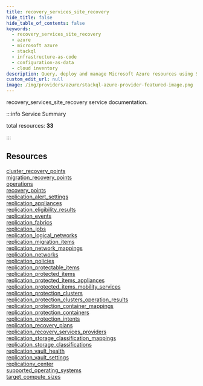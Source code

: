 ```yaml
---
title: recovery_services_site_recovery
hide_title: false
hide_table_of_contents: false
keywords:
  - recovery_services_site_recovery
  - azure
  - microsoft azure
  - stackql
  - infrastructure-as-code
  - configuration-as-data
  - cloud inventory
description: Query, deploy and manage Microsoft Azure resources using SQL
custom_edit_url: null
image: /img/providers/azure/stackql-azure-provider-featured-image.png
---
```


recovery_services_site_recovery service documentation.

:::info Service Summary

<div class="row">
<div class="providerDocColumn">
<span>total resources:&nbsp;<b>33</b></span><br />
</div>
</div>

:::

## Resources
<div class="row">
<div class="providerDocColumn">
<a href="/providers/azure/recovery_services_site_recovery/cluster_recovery_points/">cluster_recovery_points</a><br />
<a href="/providers/azure/recovery_services_site_recovery/migration_recovery_points/">migration_recovery_points</a><br />
<a href="/providers/azure/recovery_services_site_recovery/operations/">operations</a><br />
<a href="/providers/azure/recovery_services_site_recovery/recovery_points/">recovery_points</a><br />
<a href="/providers/azure/recovery_services_site_recovery/replication_alert_settings/">replication_alert_settings</a><br />
<a href="/providers/azure/recovery_services_site_recovery/replication_appliances/">replication_appliances</a><br />
<a href="/providers/azure/recovery_services_site_recovery/replication_eligibility_results/">replication_eligibility_results</a><br />
<a href="/providers/azure/recovery_services_site_recovery/replication_events/">replication_events</a><br />
<a href="/providers/azure/recovery_services_site_recovery/replication_fabrics/">replication_fabrics</a><br />
<a href="/providers/azure/recovery_services_site_recovery/replication_jobs/">replication_jobs</a><br />
<a href="/providers/azure/recovery_services_site_recovery/replication_logical_networks/">replication_logical_networks</a><br />
<a href="/providers/azure/recovery_services_site_recovery/replication_migration_items/">replication_migration_items</a><br />
<a href="/providers/azure/recovery_services_site_recovery/replication_network_mappings/">replication_network_mappings</a><br />
<a href="/providers/azure/recovery_services_site_recovery/replication_networks/">replication_networks</a><br />
<a href="/providers/azure/recovery_services_site_recovery/replication_policies/">replication_policies</a><br />
<a href="/providers/azure/recovery_services_site_recovery/replication_protectable_items/">replication_protectable_items</a><br />
<a href="/providers/azure/recovery_services_site_recovery/replication_protected_items/">replication_protected_items</a>
</div>
<div class="providerDocColumn">
<a href="/providers/azure/recovery_services_site_recovery/replication_protected_items_appliances/">replication_protected_items_appliances</a><br />
<a href="/providers/azure/recovery_services_site_recovery/replication_protected_items_mobility_services/">replication_protected_items_mobility_services</a><br />
<a href="/providers/azure/recovery_services_site_recovery/replication_protection_clusters/">replication_protection_clusters</a><br />
<a href="/providers/azure/recovery_services_site_recovery/replication_protection_clusters_operation_results/">replication_protection_clusters_operation_results</a><br />
<a href="/providers/azure/recovery_services_site_recovery/replication_protection_container_mappings/">replication_protection_container_mappings</a><br />
<a href="/providers/azure/recovery_services_site_recovery/replication_protection_containers/">replication_protection_containers</a><br />
<a href="/providers/azure/recovery_services_site_recovery/replication_protection_intents/">replication_protection_intents</a><br />
<a href="/providers/azure/recovery_services_site_recovery/replication_recovery_plans/">replication_recovery_plans</a><br />
<a href="/providers/azure/recovery_services_site_recovery/replication_recovery_services_providers/">replication_recovery_services_providers</a><br />
<a href="/providers/azure/recovery_services_site_recovery/replication_storage_classification_mappings/">replication_storage_classification_mappings</a><br />
<a href="/providers/azure/recovery_services_site_recovery/replication_storage_classifications/">replication_storage_classifications</a><br />
<a href="/providers/azure/recovery_services_site_recovery/replication_vault_health/">replication_vault_health</a><br />
<a href="/providers/azure/recovery_services_site_recovery/replication_vault_settings/">replication_vault_settings</a><br />
<a href="/providers/azure/recovery_services_site_recovery/replicationv_center/">replicationv_center</a><br />
<a href="/providers/azure/recovery_services_site_recovery/supported_operating_systems/">supported_operating_systems</a><br />
<a href="/providers/azure/recovery_services_site_recovery/target_compute_sizes/">target_compute_sizes</a>
</div>
</div>